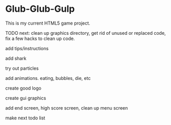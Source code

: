 Glub-Glub-Gulp
==============

This is my current HTML5 game project.

TODO next:
clean up graphics directory, get rid of unused or replaced code, fix a few hacks to clean up code.

add tips/instructions

add shark

try out particles

add animations. eating, bubbles, die, etc

create good logo

create gui graphics

add end screen, high score screen, clean up menu screen

make next todo list
